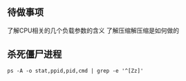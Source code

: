 ## 待做事项
了解CPU相关的几个负载参数的含义
了解压缩解压缩是如何做的


## 杀死僵尸进程
```
ps -A -o stat,ppid,pid,cmd | grep -e '^[Zz]'
```